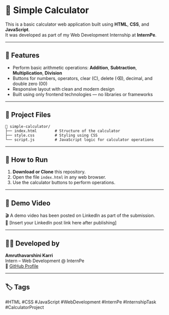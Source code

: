# 🧮 Simple Calculator

This is a basic calculator web application built using **HTML**, **CSS**, and **JavaScript**.  
It was developed as part of my Web Development Internship at **InternPe**.

---

## 📌 Features

- Perform basic arithmetic operations: **Addition**, **Subtraction**, **Multiplication**, **Division**
- Buttons for numbers, operators, clear (C), delete (⌫), decimal, and double zero (00)
- Responsive layout with clean and modern design
- Built using only frontend technologies — no libraries or frameworks

---

## 📂 Project Files

```
📁 simple-calculator/
├── index.html        # Structure of the calculator
├── style.css         # Styling using CSS
└── script.js         # JavaScript logic for calculator operations
```

---

## 🚀 How to Run

1. **Download or Clone** this repository.
2. Open the file `index.html` in any web browser.
3. Use the calculator buttons to perform operations.

---

## 🎥 Demo Video

🎬 A demo video has been posted on LinkedIn as part of the submission.  
🔗 [Insert your LinkedIn post link here after publishing]

---

## 👩‍💻 Developed by

**Amruthavarshini Karri**  
Intern – Web Development @ InternPe  
🔗 [GitHub Profile](https://github.com/amruthavarshini23)

---

## 🏷️ Tags

#HTML #CSS #JavaScript #WebDevelopment #InternPe #InternshipTask #CalculatorProject
